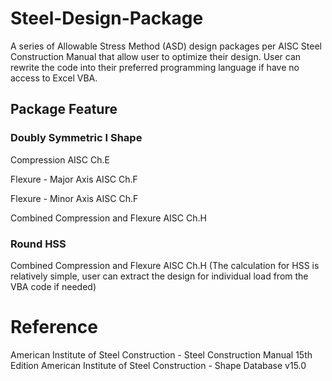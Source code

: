 # Steel-Design-Package
A series of Allowable Stress Method (ASD) design packages per AISC Steel Construction Manual that allow user to optimize their design.
User can rewrite the code into their preferred programming language if have no access to Excel VBA.

## Package Feature

### Doubly Symmetric I Shape

Compression AISC Ch.E

Flexure - Major Axis AISC Ch.F

Flexure - Minor Axis AISC Ch.F

Combined Compression and Flexure AISC Ch.H

### Round HSS

Combined Compression and Flexure AISC Ch.H (The calculation for HSS is relatively simple, user can extract the design for individual load from the VBA code if needed)

# Reference
American Institute of Steel Construction - Steel Construction Manual 15th Edition
American Institute of Steel Construction - Shape Database v15.0

